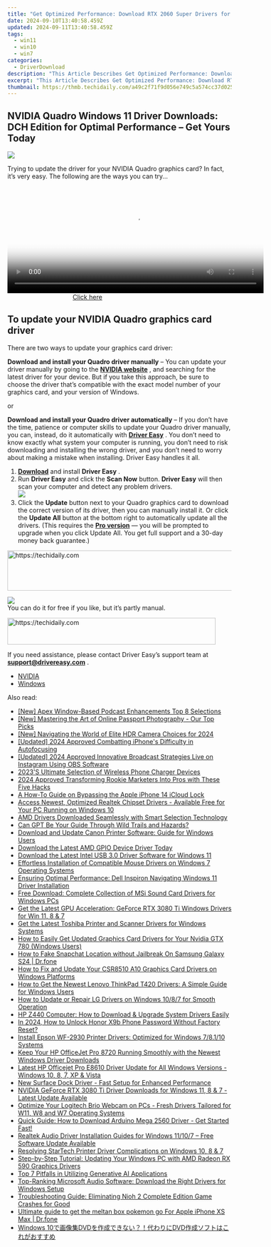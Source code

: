 ```yaml
---
title: "Get Optimized Performance: Download RTX 2060 Super Drivers for Windows 11 Today"
date: 2024-09-10T13:40:58.459Z
updated: 2024-09-11T13:40:58.459Z
tags:
  - win11
  - win10
  - win7
categories:
  - DriverDownload
description: "This Article Describes Get Optimized Performance: Download RTX 2060 Super Drivers for Windows 11 Today"
excerpt: "This Article Describes Get Optimized Performance: Download RTX 2060 Super Drivers for Windows 11 Today"
thumbnail: https://thmb.techidaily.com/a49c2f71f9d056e749c5a574cc37d025a924e06d161f32912baf28d3cb32fbc8.jpg
---
```


## NVIDIA Quadro Windows 11 Driver Downloads: DCH Edition for Optimal Performance – Get Yours Today

![](https://images.drivereasy.com/wp-content/uploads/2018/12/img_5c04e0f842957.jpg)

 Trying to update the driver for your NVIDIA Quadro graphics card? In fact, it’s very easy. The following are the ways you can try…





<!-- affiliate ads begin -->
<span id="1983472">
					<video width="576" height="240" style="cursor:pointer"
           poster="//a.impactradius-go.com/display-clicktoplayimage/1983472.png"
           onclick="if(!this.playClicked){this.play();this.setAttribute('controls',true);this.playClicked=true;}">
	   <source src="//a.impactradius-go.com/display-ad/22993-1983472">
	   <img src="//a.impactradius-go.com/display-clicktoplayimage/1983472.png" style="border: none; height: 100%; width: 100%; object-fit: contain">
	</video>
	<div style="width:360px;text-align:center"><a href="javascript:window.open(decodeURIComponent('https%3A%2F%2Fhomestyler.sjv.io%2Fc%2F5597632%2F1983472%2F22993'), '_blank');void(0);">Click here</a></div>
</span>
<img height="0" width="0" src="https://imp.pxf.io/i/5597632/1983472/22993" style="position:absolute;visibility:hidden;" border="0" />
<!-- affiliate ads end -->




## To update your NVIDIA Quadro graphics card driver

There are two ways to update your graphics card driver:

**Download and install your Quadro driver manually** – You can update your driver manually by going to the **[NVIDIA website](https://www.nvidia.com/)**  , and searching for the latest driver for your device. But if you take this approach, be sure to choose the driver that’s compatible with the exact model number of your graphics card, and your version of Windows.

or

**Download and install your Quadro driver automatically** – If you don’t have the time, patience or computer skills to update your Quadro driver manually, you can, instead, do it automatically with **[Driver Easy](https://tools.techidaily.com/drivereasy/download/)**  . You don’t need to know exactly what system your computer is running, you don’t need to risk downloading and installing the wrong driver, and you don’t need to worry about making a mistake when installing. Driver Easy handles it all.

1. [**Download**](https://tools.techidaily.com/drivereasy/download/) and install **Driver Easy** .
2. Run **Driver Easy** and click the **Scan Now** button. **Driver Easy**  will then scan your computer and detect any problem drivers.  
![](https://images.drivereasy.com/wp-content/uploads/2018/10/img_5bd0366bd75a4.jpg)
3. Click the **Update**  button next to your Quadro graphics card to download the correct version of its driver, then you can manually install it. Or click the **Update All**  button at the bottom right to automatically update all the drivers. (This requires the **[Pro version](https://tools.techidaily.com/drivereasy/download/)**  — you will be prompted to upgrade when you click Update All. You get full support and a 30-day money back guarantee.)  




<!-- affiliate ads begin -->
<a href="https://appsumo.8odi.net/c/5597632/2123740/7443" target="_top" id="2123740">
  <img src="//a.impactradius-go.com/display-ad/7443-2123740" border="0" alt="https://techidaily.com" width="728" height="90"/>
</a>
<img height="0" width="0" src="https://appsumo.8odi.net/i/5597632/2123740/7443" style="position:absolute;visibility:hidden;" border="0" />
<!-- affiliate ads end -->




![](https://images.drivereasy.com/wp-content/uploads/2018/12/img_5c04e9c9e812a.jpg)  
 You can do it for free if you like, but it’s partly manual.




<!-- affiliate ads begin -->
<a href="https://aligracehair.sjv.io/c/5597632/2115920/19272" target="_top" id="2115920">
  <img src="//a.impactradius-go.com/display-ad/19272-2115920" border="0" alt="https://techidaily.com" width="468" height="60"/>
</a>
<img height="0" width="0" src="https://aligracehair.sjv.io/i/5597632/2115920/19272" style="position:absolute;visibility:hidden;" border="0" />
<!-- affiliate ads end -->





 If you need assistance, please contact Driver Easy’s support team at **[support@drivereasy.com](https://tools.techidaily.com/drivereasy/download/)**  .

* [NVIDIA](https://tools.techidaily.com/drivereasy/download/)
* [Windows](https://tools.techidaily.com/drivereasy/download/)

<ins class="adsbygoogle"
     style="display:block"
     data-ad-format="autorelaxed"
     data-ad-client="ca-pub-7571918770474297"
     data-ad-slot="1223367746"></ins>



<ins class="adsbygoogle"
     style="display:block"
     data-ad-client="ca-pub-7571918770474297"
     data-ad-slot="8358498916"
     data-ad-format="auto"
     data-full-width-responsive="true"></ins>





<span class="atpl-alsoreadstyle">Also read:</span>
<div><ul>
<li><a href="https://extra-tips.techidaily.com/new-apex-window-based-podcast-enhancements-top-8-selections/"><u>[New] Apex Window-Based Podcast Enhancements Top 8 Selections</u></a></li>
<li><a href="https://extra-guidance.techidaily.com/new-mastering-the-art-of-online-passport-photography-our-top-picks/"><u>[New] Mastering the Art of Online Passport Photography - Our Top Picks</u></a></li>
<li><a href="https://fox-cloud.techidaily.com/new-navigating-the-world-of-elite-hdr-camera-choices-for-2024/"><u>[New] Navigating the World of Elite HDR Camera Choices for 2024</u></a></li>
<li><a href="https://fox-info.techidaily.com/updated-2024-approved-combatting-iphones-difficulty-in-autofocusing/"><u>[Updated] 2024 Approved Combatting iPhone's Difficulty in Autofocusing</u></a></li>
<li><a href="https://screen-video-capture.techidaily.com/updated-2024-approved-innovative-broadcast-strategies-live-on-instagram-using-obs-software/"><u>[Updated] 2024 Approved Innovative Broadcast Strategies Live on Instagram Using OBS Software</u></a></li>
<li><a href="https://buynow-reviews.techidaily.com/2023s-ultimate-selection-of-wireless-phone-charger-devices/"><u>2023'S Ultimate Selection of Wireless Phone Charger Devices</u></a></li>
<li><a href="https://some-guidance.techidaily.com/2024-approved-transforming-rookie-marketers-into-pros-with-these-five-hacks/"><u>2024 Approved Transforming Rookie Marketers Into Pros with These Five Hacks</u></a></li>
<li><a href="https://activate-lock.techidaily.com/a-how-to-guide-on-bypassing-the-apple-iphone-14-icloud-lock-by-drfone-ios/"><u>A How-To Guide on Bypassing the Apple iPhone 14 iCloud Lock</u></a></li>
<li><a href="https://driver-download.techidaily.com/access-newest-optimized-realtek-chipset-drivers-available-free-for-your-pc-running-on-windows-10/"><u>Access Newest, Optimized Realtek Chipset Drivers - Available Free for Your PC Running on Windows 10</u></a></li>
<li><a href="https://driver-download.techidaily.com/amd-drivers-downloaded-seamlessly-with-smart-selection-technology/"><u>AMD Drivers Downloaded Seamlessly with Smart Selection Technology</u></a></li>
<li><a href="https://tech-savvy.techidaily.com/can-gpt-be-your-guide-through-wild-trails-and-hazards/"><u>Can GPT Be Your Guide Through Wild Trails and Hazards?</u></a></li>
<li><a href="https://driver-download.techidaily.com/download-and-update-canon-printer-software-guide-for-windows-users/"><u>Download and Update Canon Printer Software: Guide for Windows Users</u></a></li>
<li><a href="https://driver-download.techidaily.com/1722972576214-download-the-latest-amd-gpio-device-driver-today/"><u>Download the Latest AMD GPIO Device Driver Today</u></a></li>
<li><a href="https://driver-download.techidaily.com/download-the-latest-intel-usb-30-driver-software-for-windows-11/"><u>Download the Latest Intel USB 3.0 Driver Software for Windows 11</u></a></li>
<li><a href="https://driver-download.techidaily.com/effortless-installation-of-compatible-mouse-drivers-on-windows-7-operating-systems/"><u>Effortless Installation of Compatible Mouse Drivers on Windows 7 Operating Systems</u></a></li>
<li><a href="https://driver-download.techidaily.com/ensuring-optimal-performance-dell-inspiron-navigating-windows-11-driver-installation/"><u>Ensuring Optimal Performance: Dell Inspiron Navigating Windows 11 Driver Installation</u></a></li>
<li><a href="https://driver-download.techidaily.com/free-download-complete-collection-of-msi-sound-card-drivers-for-windows-pcs/"><u>Free Download: Complete Collection of MSi Sound Card Drivers for Windows PCs</u></a></li>
<li><a href="https://driver-download.techidaily.com/get-the-latest-gpu-acceleration-geforce-rtx-3080-ti-windows-drivers-for-win-11-8-and-7/"><u>Get the Latest GPU Acceleration: GeForce RTX 3080 Ti Windows Drivers for Win 11, 8 & 7</u></a></li>
<li><a href="https://driver-download.techidaily.com/get-the-latest-toshiba-printer-and-scanner-drivers-for-windows-systems/"><u>Get the Latest Toshiba Printer and Scanner Drivers for Windows Systems</u></a></li>
<li><a href="https://driver-download.techidaily.com/how-to-easily-get-updated-graphics-card-drivers-for-your-nvidia-gtx-780-windows-users/"><u>How to Easily Get Updated Graphics Card Drivers for Your Nvidia GTX 780 (Windows Users)</u></a></li>
<li><a href="https://location-social.techidaily.com/how-to-fake-snapchat-location-without-jailbreak-on-samsung-galaxy-s24-drfone-by-drfone-virtual-android/"><u>How to Fake Snapchat Location without Jailbreak On Samsung Galaxy S24 | Dr.fone</u></a></li>
<li><a href="https://driver-download.techidaily.com/how-to-fix-and-update-your-csr8510-a10-graphics-card-drivers-on-windows-platforms/"><u>How to Fix and Update Your CSR8510 A10 Graphics Card Drivers on Windows Platforms</u></a></li>
<li><a href="https://driver-download.techidaily.com/how-to-get-the-newest-lenovo-thinkpad-t420-drivers-a-simple-guide-for-windows-users/"><u>How to Get the Newest Lenovo ThinkPad T420 Drivers: A Simple Guide for Windows Users</u></a></li>
<li><a href="https://driver-download.techidaily.com/how-to-update-or-repair-lg-drivers-on-windows-1087-for-smooth-operation/"><u>How to Update or Repair LG Drivers on Windows 10/8/7 for Smooth Operation</u></a></li>
<li><a href="https://driver-download.techidaily.com/hp-z440-computer-how-to-download-and-upgrade-system-drivers-easily/"><u>HP Z440 Computer: How to Download & Upgrade System Drivers Easily</u></a></li>
<li><a href="https://easy-unlock-android.techidaily.com/in-2024-how-to-unlock-honor-x9b-phone-password-without-factory-reset-by-drfone-android/"><u>In 2024, How to Unlock Honor X9b Phone Password Without Factory Reset?</u></a></li>
<li><a href="https://driver-download.techidaily.com/install-epson-wf-2930-printer-drivers-optimized-for-windows-78110-systems/"><u>Install Epson WF-2930 Printer Drivers: Optimized for Windows 7/8.1/10 Systems</u></a></li>
<li><a href="https://driver-download.techidaily.com/keep-your-hp-officejet-pro-8720-running-smoothly-with-the-newest-windows-driver-downloads/"><u>Keep Your HP OfficeJet Pro 8720 Running Smoothly with the Newest Windows Driver Downloads</u></a></li>
<li><a href="https://driver-download.techidaily.com/latest-hp-officejet-pro-e8610-driver-update-for-all-windows-versions-windows-10-8-7-xp-and-vista/"><u>Latest HP Officejet Pro E8610 Driver Update for All Windows Versions - Windows 10, 8, 7, XP & Vista</u></a></li>
<li><a href="https://driver-download.techidaily.com/new-surface-dock-driver-fast-setup-for-enhanced-performance/"><u>New Surface Dock Driver - Fast Setup for Enhanced Performance</u></a></li>
<li><a href="https://driver-download.techidaily.com/nvidia-geforce-rtx-3080-ti-driver-downloads-for-windows-11-8-and-7-latest-update-available/"><u>NVIDIA GeForce RTX 3080 Ti Driver Downloads for Windows 11, 8 & 7 - Latest Update Available</u></a></li>
<li><a href="https://driver-download.techidaily.com/optimize-your-logitech-brio-webcam-on-pcs-fresh-drivers-tailored-for-w11-w8-and-w7-operating-systems/"><u>Optimize Your Logitech Brio Webcam on PCs - Fresh Drivers Tailored for W11, W8 and W7 Operating Systems</u></a></li>
<li><a href="https://driver-download.techidaily.com/1722958799935-quick-guide-how-to-download-arduino-mega-2560-driver-get-started-fast/"><u>Quick Guide: How to Download Arduino Mega 2560 Driver - Get Started Fast!</u></a></li>
<li><a href="https://driver-download.techidaily.com/realtek-audio-driver-installation-guides-for-windows-11107-free-software-update-available/"><u>Realtek Audio Driver Installation Guides for Windows 11/10/7 – Free Software Update Available</u></a></li>
<li><a href="https://driver-download.techidaily.com/resolving-startech-printer-driver-complications-on-windows-10-8-and-7/"><u>Resolving StarTech Printer Driver Complications on Windows 10, 8 & 7</u></a></li>
<li><a href="https://driver-download.techidaily.com/step-by-step-tutorial-updating-your-windows-pc-with-amd-radeon-rx-590-graphics-drivers/"><u>Step-by-Step Tutorial: Updating Your Windows PC with AMD Radeon RX 590 Graphics Drivers</u></a></li>
<li><a href="https://tech-revival.techidaily.com/top-7-pitfalls-in-utilizing-generative-ai-applications/"><u>Top 7 Pitfalls in Utilizing Generative AI Applications</u></a></li>
<li><a href="https://driver-download.techidaily.com/top-ranking-microsoft-audio-software-download-the-right-drivers-for-windows-setup/"><u>Top-Ranking Microsoft Audio Software: Download the Right Drivers for Windows Setup</u></a></li>
<li><a href="https://program-issues.techidaily.com/troubleshooting-guide-eliminating-nioh-2-complete-edition-game-crashes-for-good/"><u>Troubleshooting Guide: Eliminating Nioh 2 Complete Edition Game Crashes for Good</u></a></li>
<li><a href="https://ios-pokemon-go.techidaily.com/ultimate-guide-to-get-the-meltan-box-pokemon-go-for-apple-iphone-xs-max-drfone-by-drfone-virtual-ios/"><u>Ultimate guide to get the meltan box pokemon go For Apple iPhone XS Max | Dr.fone</u></a></li>
<li><a href="https://discover-helper.techidaily.com/1725287905961-windows-10dvddvd/"><u>Windows 10で画像集DVDを作成できない？！代わりにDVD作成ソフトはこれがおすすめ</u></a></li>
</ul></div>




